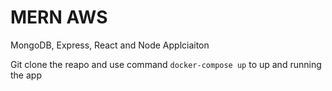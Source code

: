 # MERN AWS

MongoDB, Express, React and Node Applciaiton

Git clone the reapo and use command `docker-compose up` to up and running the app

